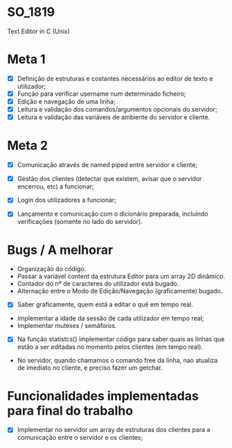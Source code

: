 # SO_1819
Text Editor in C (Unix)

# Meta 1
 - [x] Definição de estruturas e costantes necessários ao editor de texto e utilizador;
 - [x] Função para verificar username num determinado ficheiro;
 - [x] Edição e navegação de uma linha;
 - [X] Leitura e validação dos comandos/argumentos opcionais do servidor;
 - [x] Leitura e validação das variáveis de ambiente do servidor e cliente.

# Meta 2
 - [x] Comunicação através de named piped entre servidor e cliente;
 - [x] Gestão dos clientes (detectar que existem, avisar que o servidor encerrou, etc) a funcionar;
 - [x] Login dos utilizadores a funcionar;
 - [x] Lançamento e comunicação com o dicionário preparada, incluindo verificações (somente no lado do servidor).


# Bugs / A melhorar
 - Organização do código.
 - Passar a variável content da estrutura Editor para um array 2D dinâmico.
 - Contador do nº de caracteres do utilizador está bugado.
 - Alternação entre o Modo de Edição/Navegação (graficamente) bugado.
 - [X] Saber graficamente, quem está a editar o quê em tempo real.
 - Implementar a idade da sessão de cada utilizador em tempo real;
 - Implementar mutexes / semáforos.
 - [X] Na função statistcs() implementar código para saber quais as linhas que estão a ser editadas no momento pelos clientes (em tempo real).
 - No servidor, quando chamamos o comando free da linha, nao atualiza de imediato no cliente, e preciso fazer um getchar.

# Funcionalidades implementadas para final do trabalho
 - [X] Implementar no servidor um array de estruturas dos clientes para a comunicação entre o servidor e os clientes;

